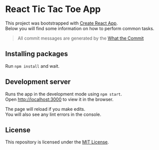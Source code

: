 # React Tic Tac Toe App
This project was bootstrapped with [Create React App](https://github.com/facebookincubator/create-react-app).<br>
Below you will find some information on how to perform common tasks.<br>

> All commit messages are generated by the [What the Commit](http://whatthecommit.com)

## Installing packages
Run `npm install` and wait.

## Development server
Runs the app in the development mode using `npm start`.<br>
Open [http://localhost:3000](http://localhost:3000) to view it in the browser.

The page will reload if you make edits.<br>
You will also see any lint errors in the console.

## License
This repository is licensed under the [MIT License](https://github.com/mvmjacobs/tic-tac-toe/blob/master/LICENSE.md).
